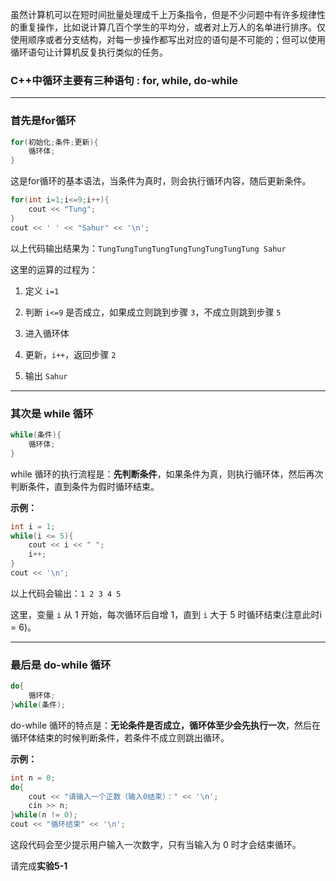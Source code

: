 虽然计算机可以在短时间批量处理成千上万条指令，但是不少问题中有许多规律性的重复操作，比如说计算几百个学生的平均分，或者对上万人的名单进行排序。仅使用顺序或者分支结构，对每一步操作都写出对应的语句是不可能的；但可以使用循环语句让计算机反复执行类似的任务。


### C++中循环主要有三种语句 : for, while, do-while

---

### 首先是for循环

```cpp
for(初始化;条件;更新){
	循环体;
}
```

这是for循环的基本语法，当条件为真时，则会执行循环内容，随后更新条件。

```cpp
for(int i=1;i<=9;i++){
	cout << "Tung";
}
cout << ' ' << "Sahur" << '\n';
```

以上代码输出结果为：`TungTungTungTungTungTungTungTungTung Sahur`

这里的运算的过程为：

1. 定义 `i=1`

2. 判断 `i<=9` 是否成立，如果成立则跳到步骤 `3`，不成立则跳到步骤 `5`
3. 进入循环体
4. 更新，`i++`，返回步骤 `2`
5. 输出 `Sahur`

---

### 其次是 while 循环

```cpp
while(条件){
	循环体;
}
```

while 循环的执行流程是：**先判断条件**，如果条件为真，则执行循环体，然后再次判断条件，直到条件为假时循环结束。

**示例：**

```cpp
int i = 1;
while(i <= 5){
    cout << i << " ";
    i++;
}
cout << '\n';
```

以上代码会输出：`1 2 3 4 5`  

这里，变量 `i` 从 1 开始，每次循环后自增 1，直到 `i` 大于 5 时循环结束(注意此时i = 6)。

---

### 最后是 do-while 循环

```cpp
do{
	循环体;
}while(条件);
```

do-while 循环的特点是：**无论条件是否成立，循环体至少会先执行一次**，然后在循环体结束的时候判断条件，若条件不成立则跳出循环。

**示例：**

```cpp
int n = 0;
do{
    cout << "请输入一个正数（输入0结束）：" << '\n';
    cin >> n;
}while(n != 0);
cout << "循环结束" << '\n';
```

这段代码会至少提示用户输入一次数字，只有当输入为 0 时才会结束循环。



请完成**实验5-1**